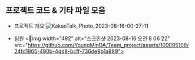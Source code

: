 ## 프로젝트 코드 & 기타 파일 모음

- 프로젝트 개요
![KakaoTalk_Photo_2023-08-16-00-27-11](https://github.com/YoungMinDA/Team_project/assets/109095108/5e02065f-3195-4009-ba85-bcac4439b733)


- 팀원
<img width="492" alt="스크린샷 2023-08-16 오전 8 06 22" src="https://github.com/YoungMinDA/Team_project/assets/109095108/24fd1865-490b-4dd8-bcff-736de9b1a889">

